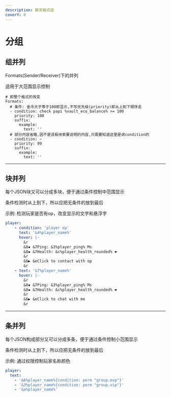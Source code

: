 ```yaml
---
description: 聊天格式组
coverY: 0
---
```


# 分组

## 组并列

Formats(Sender/Receiver)下的并列

适用于大范围显示控制

```
# 即整个格式的改变
Formats:
  # 条件: 金币大于等于100即显示,不写优先级(priority)即从上到下顺序走
  - condition: check papi %vault_eco_balance% >= 100
    priority: 100
    suffix:
      example:
        text: ''
  # 部分内容省略,因不是该板块索要说明的内容,只需要知道这里是讲condition的
  - condition: ~
    priority: 99
    suffix:
      example:
        text: ''
```

***

## 块并列

每个JSON块又可以分成多块，便于通过条件控制中范围显示

条件检测时从上到下，所以应把无条件的放到最后

示例: 检测玩家是否有op，改变显示的文字和悬浮字

```yaml
player:
    - condition: 'player op'
      text: '&4%player_name%'
      hover: |-
        &r
        &8▪ &7Ping: &3%player_ping% Ms
        &8▪ &7Health: &c%player_health_rounded% ❤
        &r
        &6▶ &eClick to contact with op
        &r
    - text: '&7%player_name%'
      hover: |-
        &r
        &8▪ &7Ping: &3%player_ping% Ms
        &8▪ &7Health: &c%player_health_rounded% ❤
        &r
        &6▶ &eClick to chat with me
        &r
```

***

## 条并列

每个JSON构成部分又可以分成多条，便于通过条件控制小范围显示

条件检测时从上到下，所以应把无条件的放到最后

示例: 通过权限控制玩家名称颜色

```yaml
player:
  text:
    - '&6%player_name%{condition: perm "group.mvp"}'
    - '&3%player_name%{condition: perm "group.vip"}'
    - '&a%player_name%'
```
